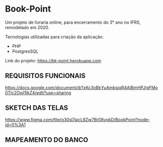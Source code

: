 # Book-Point

Um projeto de livraria online, para encerramento do 3° ano no IFRS, remodelado em 2020.

Tecnologias utilizadas para criação da aplicação:

- PHP
- PostgresSQL

Link do projeto: https://bk-point.herokuapp.com


## REQUISITOS FUNCIONAIS

https://docs.google.com/document/d/1xKc3oBkYuAmbsjqR4AIBmHPJlgFMo0TIc2OxjI1lkZ4/edit?usp=sharing

## SKETCH DAS TELAS

https://www.figma.com/file/g30sl7aicL6Zw7Br08yokD/BookPoint?node-id=0%3A1


## MAPEAMENTO DO BANCO

